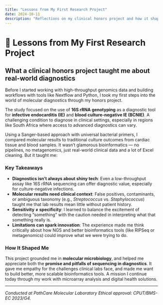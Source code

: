 ```yaml
---
title: "Lessons from My First Research Project"
date: 2024-10-11
description: "Reflections on my clinical honors project and how it shaped my approach to bioinformatics"
---
```


# 🧠 Lessons from My First Research Project  
## What a clinical honors project taught me about real-world diagnostics

Before I started working with high-throughput genomics data and building workflows with tools like Nextflow and Python, I took my first steps into the world of molecular diagnostics through my honors project.

The study focused on the use of **16S rRNA genotyping** as a diagnostic tool for **infective endocarditis (IE)** and **blood culture-negative IE (BCNIE)**. A challenging condition to diagnose in clinical settings, especially in regions like South Africa where access to advanced diagnostics can vary.

Using a Sanger-based approach with universal bacterial primers, I compared molecular results to traditional culture outcomes from cardiac tissue and blood samples. It wasn’t glamorous bioinformatics — no pipelines, no metagenomics, just real-world clinical data and a lot of Excel cleaning. But it taught me:

### Key Takeaways

- **Diagnostics isn’t always about shiny tech**: Even a low-throughput assay like 16S rRNA sequencing can offer diagnostic value, especially for culture-negative infections.
- **Molecular results need clinical context**: False positives, contaminants, or ambiguous taxonomy (e.g., *Streptococcus* vs. *Staphylococcus*) taught me that lab results mean little without patient history.
- **Sensitivity ≠ specificity**: I learned to balance the excitement of detecting “something” with the caution needed in interpreting what that something really is.
- **Limitations can spark innovation**: The experience made me think critically about how NGS and better bioinformatics tools (like RIPSeq or metagenomics) could improve what we were trying to do.

### How It Shaped Me

This project grounded me in **molecular microbiology**, and helped me appreciate both the **promise and pitfalls of sequencing in diagnostics**. It gave me empathy for the challenges clinical labs face, and made me want to build better, more scalable bioinformatics tools. A mission I continue today through my work with microarray analysis and digital health solutions.

---

*Conducted at PathCare Molecular Laboratory Ethical approval: CPUT/BMS-EC 2023/G4.*
